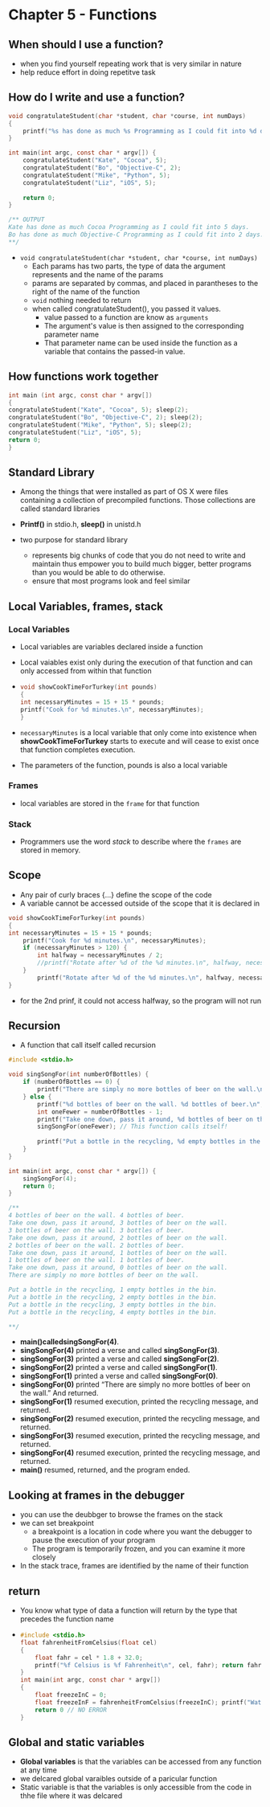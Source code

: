 # Chapter 5 - Functions

## When should I use a function?

-   when you find yourself repeating work that is very similar in nature
-   help reduce effort in doing repetitve task

## How do I write and use a function?

```c
void congratulateStudent(char *student, char *course, int numDays)
{
	printf("%s has done as much %s Programming as I could fit into %d days.\n", student, course, numDays)
}

int main(int argc, const char * argv[]) {
    congratulateStudent("Kate", "Cocoa", 5); 
    congratulateStudent("Bo", "Objective-C", 2); 
    congratulateStudent("Mike", "Python", 5); 
    congratulateStudent("Liz", "iOS", 5); 
    
    return 0;
}

/** OUTPUT
Kate has done as much Cocoa Programming as I could fit into 5 days.
Bo has done as much Objective-C Programming as I could fit into 2 days. Mike has done as much Python Programming as I could fit into 5 days. Liz has done as much iOS Programming as I could fit into 5 days
**/
```

-   `void congratulateStudent(char *student, char *course, int numDays)`
    -   Each params has two parts, the type of data the argument represents and the name of the params
    -   params are separated by commas, and placed in parantheses to the right of the name of the function
    -   `void` nothing needed to return
    -   when called congratulateStudent(), you passed it values.
        -   value passed to a function are know as `arguments`
        -   The argument's value is then assigned to the corresponding parameter name
        -   That parameter name can be used inside the function as a variable that contains the passed-in value.

## How functions work together

```c
int main (int argc, const char * argv[])
{
congratulateStudent("Kate", "Cocoa", 5); sleep(2);
congratulateStudent("Bo", "Objective-C", 2); sleep(2);
congratulateStudent("Mike", "Python", 5); sleep(2);
congratulateStudent("Liz", "iOS", 5);
return 0; 
}

```

## Standard Library

-   Among the things that were installed as part of OS X were files containing a collection of precompiled functions. Those collections are called standard libraries

-   **Printf()** in stdio.h, **sleep()** in unistd.h

-   two purpose for standard library

    -   represents big chunks of code that you do not need to write and maintain thus empower you to build much bigger, better programs than you would be able to do otherwise.
    -   ensure that most programs look and feel similar

    

## Local Variables, frames, stack

### Local Variables

-   Local variables are variables declared inside a function

-   Local vaiables exist only during the execution of that function and can only accessed from within that function

- ```c
  void showCookTimeForTurkey(int pounds)
  {
  int necessaryMinutes = 15 + 15 * pounds;
  printf("Cook for %d minutes.\n", necessaryMinutes); 
  }
  ```
  
- `necessaryMinutes` is a local variable that only come into existence when **showCookTimeForTurkey** starts to execute and will cease to exist once that function completes execution.

- The parameters of the function, pounds is also a local variable

### Frames

- local variables are stored in the `frame` for that function

### Stack

-   Programmers use the word *stack* to describe where the `frames` are stored in memory. 

## Scope

-   Any pair of curly braces {...} define the scope of the code 
-   A variable cannot be accessed outside of the scope that it is declared in 

```c
void showCookTimeForTurkey(int pounds)
{
int necessaryMinutes = 15 + 15 * pounds; 
    printf("Cook for %d minutes.\n", necessaryMinutes); 
    if (necessaryMinutes > 120) {
        int halfway = necessaryMinutes / 2;
        //printf("Rotate after %d of the %d minutes.\n", halfway, necessaryMinutes); 
    }
        printf("Rotate after %d of the %d minutes.\n", halfway, necessaryMinutes); 
}
```

-   for the 2nd prinf, it could not access halfway, so the program will not run 

## Recursion

-   A function that call itself called recursion

```c
#include <stdio.h>

void singSongFor(int numberOfBottles) {
	if (numberOfBottles == 0) {
		printf("There are simply no more bottles of beer on the wall.\n\n");
	} else {
		printf("%d bottles of beer on the wall. %d bottles of beer.\n", numberOfBottles, numberOfBottles);
		int oneFewer = numberOfBottles - 1;
		printf("Take one down, pass it around, %d bottles of beer on the wall.\n\n", oneFewer);
		singSongFor(oneFewer); // This function calls itself!
		
		printf("Put a bottle in the recycling, %d empty bottles in the bin.\n",numberOfBottles);
	}
}

int main(int argc, const char * argv[]) {
	singSongFor(4);
	return 0;
}

/**
4 bottles of beer on the wall. 4 bottles of beer.
Take one down, pass it around, 3 bottles of beer on the wall.
3 bottles of beer on the wall. 3 bottles of beer.
Take one down, pass it around, 2 bottles of beer on the wall.
2 bottles of beer on the wall. 2 bottles of beer.
Take one down, pass it around, 1 bottles of beer on the wall.
1 bottles of beer on the wall. 1 bottles of beer.
Take one down, pass it around, 0 bottles of beer on the wall.
There are simply no more bottles of beer on the wall.

Put a bottle in the recycling, 1 empty bottles in the bin. 
Put a bottle in the recycling, 2 empty bottles in the bin. 
Put a bottle in the recycling, 3 empty bottles in the bin. 
Put a bottle in the recycling, 4 empty bottles in the bin.

**/

```

-   **main()**called**singSongFor(4)**.
-   **singSongFor(4)** printed a verse and called **singSongFor(3)**.
-   **singSongFor(3)** printed a verse and called **singSongFor(2)**.
-   **singSongFor(2)** printed a verse and called **singSongFor(1)**.
-   **singSongFor(1)** printed a verse and called **singSongFor(0)**.
-   **singSongFor(0)** printed “There are simply no more bottles of beer on the wall.” And returned.
-   **singSongFor(1)** resumed execution, printed the recycling message, and returned.
-   **singSongFor(2)** resumed execution, printed the recycling message, and returned.
-   **singSongFor(3)** resumed execution, printed the recycling message, and returned.
-   **singSongFor(4)** resumed execution, printed the recycling message, and returned.
-   **main()** resumed, returned, and the program ended.

## Looking at frames in the debugger

-   you can use the deubbger to browse the frames on the stack
-   we can set breakpoint
    -   a breakpoint is a location in code where you want the debugger to pause the execution of your program
    -   The program is temporarily frozen, and you can examine it more closely
-   In the stack trace, frames are identified by the name of their function

## return

-   You know what type of data a function will return by the type that precedes the function name

-   ```c
    #include <stdio.h>
    float fahrenheitFromCelsius(float cel)
    {
    	float fahr = cel * 1.8 + 32.0;
    	printf("%f Celsius is %f Fahrenheit\n", cel, fahr); return fahr;
    }
    int main(int argc, const char * argv[])
    {
    	float freezeInC = 0;
    	float freezeInF = fahrenheitFromCelsius(freezeInC); printf("Water freezes at %f 	degrees Fahrenheit.\n", freezeInF); 
        return 0 // NO ERROR 
    }
    ```

    

## Global and static variables

- **Global variables** is that the variables can be accessed from any function at any time
- we delcared global varaibles outside of a paricular function
- Static variable is that the variables is only accessible from the code in thhe file where it was delcared

